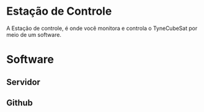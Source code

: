 # Estação de Controle

A Estação de controle, é onde você monitora e controla o TyneCubeSat por meio de um software.

# Software

## Servidor

## Github